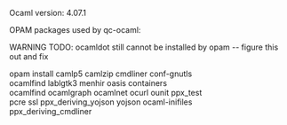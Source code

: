 
Ocaml version: 4.07.1

OPAM packages used by qc-ocaml:

WARNING TODO: ocamldot still cannot be installed by opam -- figure this out and fix

opam install camlp5 camlzip cmdliner conf-gnutls \
     ocamlfind lablgtk3 menhir oasis containers \
	 ocamlfind ocamlgraph ocamlnet ocurl ounit ppx_test \
	 pcre ssl ppx_deriving_yojson yojson ocaml-inifiles \
	 ppx_deriving_cmdliner

